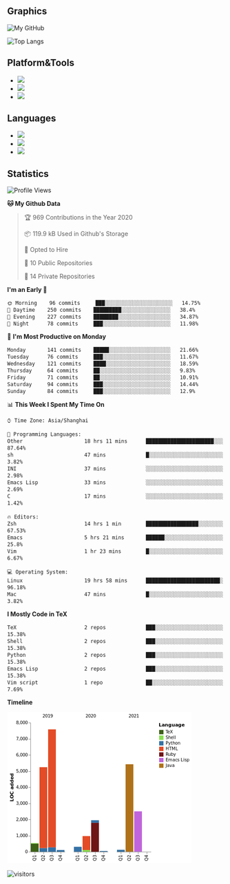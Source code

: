 ## Graphics

![My GitHub](https://github-readme-stats.vercel.app/api?username=SteamedFish&count_private=true&show_icons=true&theme=buefy&include_all_commits=false)

![Top Langs](https://github-readme-stats.vercel.app/api/top-langs/?username=SteamedFish&theme=buefy&hide=ruby&count_private=true&show_icons=true&layout=compact)

## Platform&Tools

* [![](https://img.shields.io/badge/ArchLinux--purple?style=flat-square&logo=ArchLinux)](https://www.archlinux.org/)
* [![](https://img.shields.io/badge/Gentoo-testing-purple?style=flat-square&logo=Gentoo)](https://www.gentoo.org/)
* [![](https://img.shields.io/badge/Doom%20Emacs-28-blue?style=flat-square&logo=Gnu%20emacs&logoColor=white)](https://www.gnu.org/software/emacs/)

## Languages

* [![](https://img.shields.io/badge/-Python-3776AB?style=flat-square&logo=python&logoColor=white)](https://www.python.org/)
* [![](https://img.shields.io/badge/-Bash-00ADD8?style=flat-square&logo=Gnu-bash&logoColor=white)](https://www.gnu.org/software/bash/)
* [![](https://img.shields.io/badge/-Go-00ADD8?style=flat-square&logo=go&logoColor=white)](https://golang.org/)

## Statistics

<!--START_SECTION:waka-->
![Profile Views](http://img.shields.io/badge/Profile%20Views-1-blue)

**🐱 My Github Data** 

> 🏆 969 Contributions in the Year 2020
 > 
> 📦 119.9 kB Used in Github's Storage 
 > 
> 💼 Opted to Hire
 > 
> 📜 10 Public Repositories
 > 
> 🔑 14 Private Repositories 

**I'm an Early 🐤** 

```text
🌞 Morning    96 commits     ███░░░░░░░░░░░░░░░░░░░░░░   14.75% 
🌆 Daytime    250 commits    █████████░░░░░░░░░░░░░░░░   38.4% 
🌃 Evening    227 commits    ████████░░░░░░░░░░░░░░░░░   34.87% 
🌙 Night      78 commits     ███░░░░░░░░░░░░░░░░░░░░░░   11.98%

```
📅 **I'm Most Productive on Monday** 

```text
Monday       141 commits    █████░░░░░░░░░░░░░░░░░░░░   21.66% 
Tuesday      76 commits     ███░░░░░░░░░░░░░░░░░░░░░░   11.67% 
Wednesday    121 commits    ████░░░░░░░░░░░░░░░░░░░░░   18.59% 
Thursday     64 commits     ██░░░░░░░░░░░░░░░░░░░░░░░   9.83% 
Friday       71 commits     ██░░░░░░░░░░░░░░░░░░░░░░░   10.91% 
Saturday     94 commits     ███░░░░░░░░░░░░░░░░░░░░░░   14.44% 
Sunday       84 commits     ███░░░░░░░░░░░░░░░░░░░░░░   12.9%

```


📊 **This Week I Spent My Time On** 

```text
⌚︎ Time Zone: Asia/Shanghai

💬 Programming Languages: 
Other                    18 hrs 11 mins      ██████████████████████░░░   87.64% 
sh                       47 mins             █░░░░░░░░░░░░░░░░░░░░░░░░   3.82% 
INI                      37 mins             ░░░░░░░░░░░░░░░░░░░░░░░░░   2.98% 
Emacs Lisp               33 mins             ░░░░░░░░░░░░░░░░░░░░░░░░░   2.69% 
C                        17 mins             ░░░░░░░░░░░░░░░░░░░░░░░░░   1.42%

🔥 Editors: 
Zsh                      14 hrs 1 min        █████████████████░░░░░░░░   67.53% 
Emacs                    5 hrs 21 mins       ██████░░░░░░░░░░░░░░░░░░░   25.8% 
Vim                      1 hr 23 mins        █░░░░░░░░░░░░░░░░░░░░░░░░   6.67%

💻 Operating System: 
Linux                    19 hrs 58 mins      ████████████████████████░   96.18% 
Mac                      47 mins             █░░░░░░░░░░░░░░░░░░░░░░░░   3.82%

```

**I Mostly Code in TeX** 

```text
TeX                      2 repos             ███░░░░░░░░░░░░░░░░░░░░░░   15.38% 
Shell                    2 repos             ███░░░░░░░░░░░░░░░░░░░░░░   15.38% 
Python                   2 repos             ███░░░░░░░░░░░░░░░░░░░░░░   15.38% 
Emacs Lisp               2 repos             ███░░░░░░░░░░░░░░░░░░░░░░   15.38% 
Vim script               1 repo              ██░░░░░░░░░░░░░░░░░░░░░░░   7.69%

```


**Timeline**

![Chart not found](https://github.com/SteamedFish/SteamedFish/blob/master/charts/bar_graph.png) 


<!--END_SECTION:waka-->

![visitors](https://visitor-badge.laobi.icu/badge?page_id=SteamedFish.SteamedFish)
